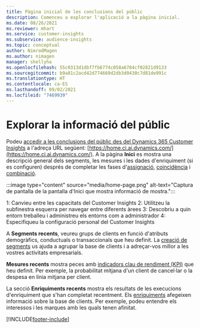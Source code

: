 ```yaml
---
title: Pàgina inicial de les conclusions del públic
description: Comenceu a explorar l'aplicació a la pàgina inicial.
ms.date: 08/26/2021
ms.reviewer: mhart
ms.service: customer-insights
ms.subservice: audience-insights
ms.topic: conceptual
author: NimrodMagen
ms.author: nimagen
manager: shellyha
ms.openlocfilehash: 55c0313d1dbf7fb6774c058a6784cf02821d9133
ms.sourcegitcommit: b9a81c2acd42d774669d2db3d0430c7d81de991c
ms.translationtype: HT
ms.contentlocale: ca-ES
ms.lasthandoff: 09/02/2021
ms.locfileid: "7469939"
---
```

# <a name="explore-audience-insights"></a>Explorar la informació del públic

Podeu [accedir a les conclusions del públic des del Dynamics 365 Customer Insights](https://home.ci.ai.dynamics.com/) a l'adreça URL següent: [https://home.ci.ai.dynamics.com/](https://home.ci.ai.dynamics.com/).
A la pàgina **Inici** es mostra una descripció general dels segments, les mesures i les dades d'enriquiment (si es configuren) després de completar les fases d'[assignació](map-entities.md), [coincidència](match-entities.md) i [combinació](merge-entities.md).

:::image type="content" source="media/home-page.png" alt-text="Captura de pantalla de la pantalla d'Inici que mostra informació de mostra.":::

1: Canvieu entre les capacitats del Customer Insights 2: Utilitzeu la subfinestra esquerra per navegar entre diferents àrees 3: Descobriu a quin entorn treballeu i administreu els entorns com a administrador 4: Especifiqueu la configuració personal del Customer Insights

A **Segments recents**, veureu grups de clients en funció d'atributs demogràfics, conductuals o transaccionals que heu definit. La [creació de segments](segments.md) us ajuda a agrupar la base de clients i a adreçar-vos millor a les vostres activitats empresarials.

**Mesures recents** mostra peces amb [indicadors clau de rendiment (KPI)](measures.md) que heu definit. Per exemple, la probabilitat mitjana d'un client de cancel·lar o la despesa en línia mitjana per client.

La secció **Enriquiments recents** mostra els resultats de les execucions d'enriquiment que s'han completat recentment. Els [enriquiments](enrichment-hub.md) afegeixen informació sobre la base de clients. Per exemple, podeu entendre els interessos i les marques amb les quals tenen afinitat.

[!INCLUDE[footer-include](../includes/footer-banner.md)]